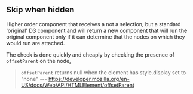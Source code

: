 ## Skip when hidden

Higher order component that receives a not a selection, but a standard 'original' D3 component and will return a new component that will run the original component only if it can determine that the nodes on which they would run are attached.

The check is done quickly and cheaply by checking the presence of `offsetParent` on the node,

> `offsetParent` returns null when the element has style.display set to "none"
> --- https://developer.mozilla.org/en-US/docs/Web/API/HTMLElement/offsetParent
